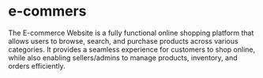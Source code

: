 # e-commers
The E-commerce Website is a fully functional online shopping platform that allows users to browse, search, and purchase products across various categories. It provides a seamless experience for customers to shop online, while also enabling sellers/admins to manage products, inventory, and orders efficiently.
